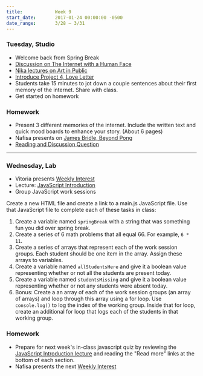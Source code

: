 ```yaml
---
title:            Week 9
start_date:       2017-01-24 00:00:00 -0500
date_range:       3/28 – 3/31
---
```


### Tuesday, Studio
- Welcome back from Spring Break
- [Discussion on The Internet with a Human Face](https://docs.google.com/document/d/1FOwRX0VPaZTgWW8uJxrUrG-fxvgz7fRpPvb5chbK89w/edit?usp=sharing)
- [Nika lectures on Art in Public](../assets/lectures/lecture6.pdf)
- [Introduce Project 4, Love Letter](../projects/loveletter)
- Students take 15 minutes to jot down a couple sentences about their first memory of the internet. Share with class.
- Get started on homework

### Homework

- Present 3 different memories of the internet. Include the written text and quick mood boards to enhance your story. (About 6 pages)
- Nafisa presents on [James Bridle, Beyond Pong](https://www.theguardian.com/artanddesign/2014/jun/18/-sp-why-digital-art-matters)
- [Reading and Discussion Question](https://docs.google.com/document/d/10XtqjPo70QrtqiZfib_I6nltmQDmJZQ9BKBwGwN9Bnw/edit?usp=sharing)

---

### Wednesday, Lab

- Vitoria presents [Weekly Interest](/projects/weekly_interest)
- Lecture: [JavaScript Introduction](/lectures/lab/javascript-introduction)
- Group JavaScript work sessions

Create a new HTML file and create a link to a main.js JavaScript file. Use that JavaScript file to complete each of these tasks in class:

1. Create a variable named `springBreak` with a string that was something fun you did over spring break.
1. Create a series of 6 math problems that all equal 66. For example, `6 * 11`.
1. Create a series of arrays that represent each of the work session groups. Each student should be one item in the array. Assign these arrays to variables.
1. Create a variable named `allStudentsHere` and give it a boolean value representing whether or not all the students are present today.
1. Create a variable named `studentsMissing` and give it a boolean value representing whether or not any students were absent today.
1. Bonus: Create a an array of each of the work session groups (an array of arrays) and loop through this array using a for loop. Use `console.log()` to log the index of the working group. Inside that for loop, create an additional for loop that logs each of the students in that working group.

### Homework

- Prepare for next week's in-class javascript quiz by reviewing the [JavaScript Introduction lecture](/lectures/lab/javascript-introduction) and reading the "Read more" links at the bottom of each section.
- Nafisa presents the next [Weekly Interest](/projects/weekly_interest)
